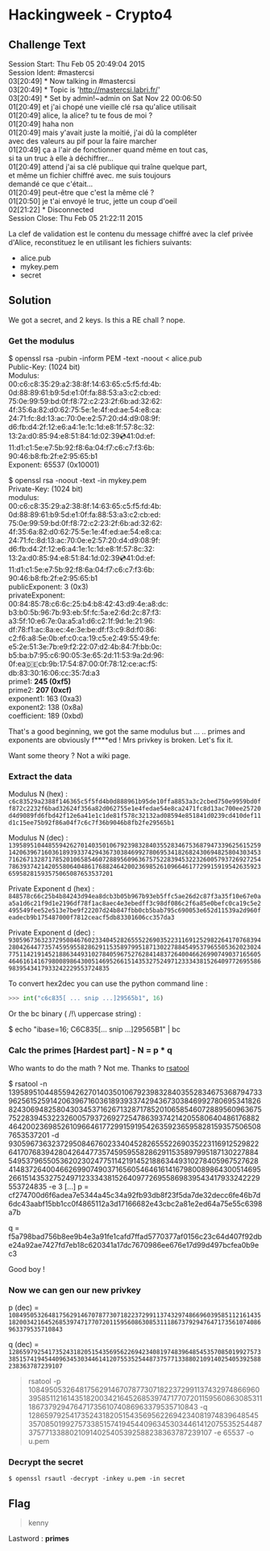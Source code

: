 # Hackingweek - Crypto4
## Challenge Text

>
Session Start: Thu Feb 05 20:49:04 2015  
Session Ident: #mastercsi  
03[20:49] * Now talking in #mastercsi  
03[20:49] * Topic is 'http://mastercsi.labri.fr/'  
03[20:49] * Set by admin!~admin on Sat Nov 22 00:06:50  
01[20:49]  et j'ai chopé une vieille clé rsa qu'alice utilisait  
01[20:49]  alice, la alice? tu te fous de moi ?  
01[20:49]  haha non  
01[20:49]  mais y'avait juste la moitié, j'ai dû la compléter  
           avec des valeurs au pif pour la faire marcher  
01[20:49]  ça a l'air de fonctionner quand même en tout cas,  
           si ta un truc à elle à déchiffrer...  
01[20:49]  attend j'ai sa clé publique qui traîne quelque part,  
           et même un fichier chiffré avec. me suis toujours  
           demandé ce que c'était...   
01[20:49]  peut-être que c'est la même clé ?  
01[20:50]  je t'ai envoyé le truc, jette un coup d'oeil  
02[21:22] * Disconnected  
Session Close: Thu Feb 05 21:22:11 2015  


La clef de validation est le contenu du message chiffré avec la clef privée d'Alice, reconstituez le en utilisant les fichiers suivants:

* alice.pub
* mykey.pem
* secret

## Solution


We got a secret, and 2 keys. Is this a RE chall ? nope.


### Get the modulus

>
$ openssl rsa -pubin -inform PEM -text -noout < alice.pub  
Public-Key: (1024 bit)  
Modulus:  
    00:c6:c8:35:29:a2:38:8f:14:63:65:c5:f5:fd:4b:  
    0d:88:89:61:b9:5d:e1:0f:fa:88:53:a3:c2:cb:ed:  
    75:0e:99:59:bd:0f:f8:72:c2:23:2f:6b:ad:32:62:  
    4f:35:6a:82:d0:62:75:5e:1e:4f:ed:ae:54:e8:ca:  
    24:71:fc:8d:13:ac:70:0e:e2:57:20:d4:d9:08:9f:  
    d6:fb:d4:2f:12:e6:a4:1e:1c:1d:e8:1f:57:8c:32:  
    13:2a:d0:85:94:e8:51:84:1d:02:39:cd:41:0d:ef:  
    11:d1:c1:5e:e7:5b:92:f8:6a:04:f7:c6:c7:f3:6b:  
    90:46:b8:fb:2f:e2:95:65:b1  
Exponent: 65537 (0x10001)  



>
$ openssl rsa -noout -text -in mykey.pem   
Private-Key: (1024 bit)  
modulus:  
    00:c6:c8:35:29:a2:38:8f:14:63:65:c5:f5:fd:4b:  
    0d:88:89:61:b9:5d:e1:0f:fa:88:53:a3:c2:cb:ed:  
    75:0e:99:59:bd:0f:f8:72:c2:23:2f:6b:ad:32:62:  
    4f:35:6a:82:d0:62:75:5e:1e:4f:ed:ae:54:e8:ca:  
    24:71:fc:8d:13:ac:70:0e:e2:57:20:d4:d9:08:9f:  
    d6:fb:d4:2f:12:e6:a4:1e:1c:1d:e8:1f:57:8c:32:  
    13:2a:d0:85:94:e8:51:84:1d:02:39:cd:41:0d:ef:  
    11:d1:c1:5e:e7:5b:92:f8:6a:04:f7:c6:c7:f3:6b:  
    90:46:b8:fb:2f:e2:95:65:b1  
publicExponent: 3 (0x3)  
privateExponent:  
    00:84:85:78:c6:6c:25:b4:b8:42:43:d9:4e:a8:dc:  
    b3:b0:5b:96:7b:93:eb:5f:fc:5a:e2:6d:2c:87:f3:  
    a3:5f:10:e6:7e:0a:a5:a1:d6:c2:1f:9d:1e:21:96:  
    df:78:f1:ac:8a:ec:4e:3e:be:df:f3:c9:8d:f0:86:  
    c2:f6:a8:5e:0b:ef:c0:ca:19:c5:e2:49:55:49:fe:  
    e5:2e:51:3e:7b:e9:f2:22:07:d2:4b:84:7f:bb:0c:  
    b5:ba:b7:95:c6:90:05:3e:65:2d:11:53:9a:2d:96:  
    0f:ea:de:cb:9b:17:54:87:00:0f:78:12:ce:ac:f5:  
    db:83:30:16:06:cc:35:7d:a3  
prime1: **245 (0xf5)**  
prime2: **207 (0xcf)**  
exponent1: 163 (0xa3)  
exponent2: 138 (0x8a)  
coefficient: 189 (0xbd)  


That's a good beginning, we got the same modulus but ...
.. primes and exponents are obviously f****ed ! 
Mrs privkey is broken. Let's fix it.

Want some theory ? Not a wiki page. 

### Extract the data

Modulus N (hex) : `c6c83529a2388f146365c5f5fd4b0d888961b95de10ffa8853a3c2cbed750e9959bd0ff872c2232f6bad32624f356a82d062755e1e4fedae54e8ca2471fc8d13ac700ee25720d4d9089fd6fbd42f12e6a41e1c1de81f578c32132ad08594e851841d0239cd410def11d1c15ee75b92f86a04f7c6c7f36b9046b8fb2fe29565b1`

Modulus N (dec) : `139589510448559426270140350106792398328403552834675368794733962561525914206396716036189393374294367303846992780695341826824306948258043034537162671328717852010658546072889560963675752283945322326005793726927254786393742142055806404861768824642002369852610966461772991591954263592365958281593575065087653537201`

Private Exponent d (hex) : `848578c66c25b4b84243d94ea8dcb3b05b967b93eb5ffc5ae26d2c87f3a35f10e67e0aa5a1d6c21f9d1e2196df78f1ac8aec4e3ebedff3c98df086c2f6a85e0befc0ca19c5e2495549fee52e513e7be9f22207d24b847fbb0cb5bab795c690053e652d11539a2d960feadecb9b175487000f7812ceacf5db83301606cc357da3`

Private Exponent d (dec) : `93059673632372950846760233404528265552269035223116912529822641707683942804264477357459595582862911535897995187130227884549537965505362023024775114219145218863449310278405967527628414837264004662699074903716560546461614167980089864300514695266151435327524971233343815264097726955869839543417933242229553724835`

To convert hex2dec you can use the python command line :

```python
>>> int("c6c835[ ... snip ...]29565b1", 16)
```
Or the bc binary ( /!\ uppercase string) :

$ echo "ibase=16; C6C835[... snip ...]29565B1" | bc

### Calc the primes [Hardest part] - N = p * q

Who wants to do the math ? Not me. Thanks to [rsatool](https://github.com/ius/rsatool "rsatool") 

> 
$ rsatool -n 139589510448559426270140350106792398328403552834675368794733962561525914206396716036189393374294367303846992780695341826824306948258043034537162671328717852010658546072889560963675752283945322326005793726927254786393742142055806404861768824642002369852610966461772991591954263592365958281593575065087653537201 -d 93059673632372950846760233404528265552269035223116912529822641707683942804264477357459595582862911535897995187130227884549537965505362023024775114219145218863449310278405967527628414837264004662699074903716560546461614167980089864300514695266151435327524971233343815264097726955869839543417933242229553724835 -e 3
[...]
p = cf274700d6f6adea7e5344a45c34a92fb93db8f23f5da7de32decc6fe46b7d6dc43aabf15bb1cc0f4865112a3d17166682e43cbc2a81e2ed64a75e55c6398a7b

q = f5a798bad756b8ee9b4e3a91fe1cafd7ffad5770377af0156c23c64d407f92dbe24a92ae7427fd7eb18c620341a17dc7670986ee676e17d99d497bcfea0b9ec3

Good boy !

### Now we can gen our **new** privkey

p (dec) = `10849505326481756291467078773071822372991137432974866960395851121614351820034216452685397471770720115956086308531118673792947647173561074086963379535710843`

q (dec) = `12865979254173524318205154356956226942340819748396485453570850199275733851574194544096345303446141207553525448737577133880210914025405392588238363787239107`

>rsatool -p 10849505326481756291467078773071822372991137432974866960395851121614351820034216452685397471770720115956086308531118673792947647173561074086963379535710843 -q 12865979254173524318205154356956226942340819748396485453570850199275733851574194544096345303446141207553525448737577133880210914025405392588238363787239107 -e 65537 -o u.pem


### Decrypt the secret

`$ openssl rsautl -decrypt -inkey u.pem -in secret`


## Flag
> kenny

Lastword : **primes**